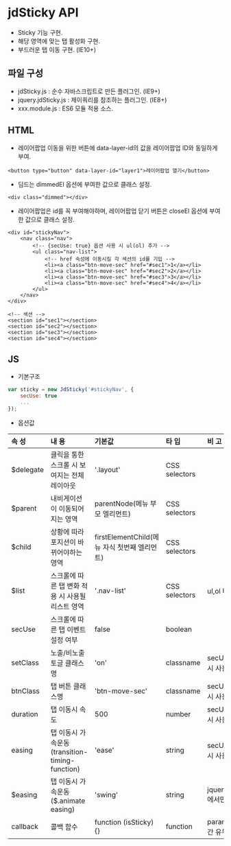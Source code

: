 # jdSticky API

- Sticky 기능 구현.
- 해당 영역에 맞는 탭 활성화 구현.
- 부드러운 탭 이동 구현. (IE10+)

## 파일 구성

- jdSticky.js : 순수 자바스크립트로 만든 플러그인. (IE9+)
- jquery.jdSticky.js : 제이쿼리를 참조하는 플러그인. (IE8+)
- xxx.module.js : ES6 모듈 적용 소스.

## HTML

- 레이어팝업 이동을 위한 버튼에 data-layer-id의 값을 레이어팝업 ID와 동일하게 부여.

`<button type="button" data-layer-id="layer1">레이어팝업 열기</button>`

- 딤드는 dimmedEl 옵션에 부여한 값으로 클래스 설정.

`<div class="dimmed"></div>`

- 레이어팝업은 id를 꼭 부여해야하며, 레이어팝업 닫기 버튼은 closeEl 옵션에 부여한 값으로 클래스 설정. 

```
<div id="stickyNav">
    <nav class="nav">
        <!-- {secUse: true} 옵션 사용 시 ul(ol) 추가 -->
        <ul class="nav-list">
            <!-- href 속성에 이동시킬 각 섹션의 id를 기입 -->
            <li><a class="btn-move-sec" href="#sec1">1</a></li>
            <li><a class="btn-move-sec" href="#sec2">2</a></li>
            <li><a class="btn-move-sec" href="#sec3">3</a></li>
            <li><a class="btn-move-sec" href="#sec4">4</a></li>
        </ul>
    </nav>
</div>

<!-- 섹션 -->
<section id="sec1"></section>
<section id="sec2"></section>
<section id="sec3"></section>
<section id="sec4"></section>
```

## JS

- 기본구조

```javascript
var sticky = new JdSticky('#stickyNav', {
    secUse: true
    ...
});
```

- 옵션값

|속 성|내 용|기본값|타 입|비 고|
|:---|:---|:---|:---|:---|
|$delegate|클릭을 통한 스크롤 시 보여지는 전체 레이아웃|'.layout'|CSS selectors||
|$parent|내비게이션이 이동되어지는 영역|parentNode(메뉴 부모 엘리먼트)|CSS selectors||
|$child|상황에 따라 포지션이 바뀌어야하는 영역|firstElementChild(메뉴 자식 첫번째 엘리먼트)|CSS selectors||
|$list|스크롤에 따른 탭 변화 적용 시 사용될 리스트 영역|'.nav-list'|CSS selectors|ul,ol 태그에만 가능|
|secUse|스크롤에 따른 탭 이벤트 설정 여부|false|boolean||
|setClass|노출/비노출 토글 클래스명|'on'|classname|secUse:true 일 시 사용|
|btnClass|탭 버튼 클래스명|'btn-move-sec'|classname|secUse:true 일 시 사용|
|duration|탭 이동시 속도|500|number|secUse:true 일 시 사용|
|easing|탭 이동시 가속운동(transition-timing-function)|'ease'|string|secUse:true 일 시 사용|
|$easing|탭 이동시 가속운동($.animate easing)|'swing'|string|jquery.jdSticky.js 에서만 존재|
|callback|콜백 함수|function (isSticky) {}|function|param : sticky 구간 유무|